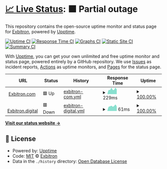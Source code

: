 # [📈 Live Status](https://demo.upptime.js.org): <!--live status--> **🟧 Partial outage**

This repository contains the open-source uptime monitor and status page for [Exbitron](https://exbitron.com), powered by [Upptime](https://github.com/upptime/upptime).

[![Uptime CI](https://github.com/exbitron/uptime/workflows/Uptime%20CI/badge.svg)](https://github.com/exbitron/uptime/actions?query=workflow%3A%22Uptime+CI%22)
[![Response Time CI](https://github.com/exbitron/uptime/workflows/Response%20Time%20CI/badge.svg)](https://github.com/exbitron/uptime/actions?query=workflow%3A%22Response+Time+CI%22)
[![Graphs CI](https://github.com/exbitron/uptime/workflows/Graphs%20CI/badge.svg)](https://github.com/exbitron/uptime/actions?query=workflow%3A%22Graphs+CI%22)
[![Static Site CI](https://github.com/exbitron/uptime/workflows/Static%20Site%20CI/badge.svg)](https://github.com/exbitron/uptime/actions?query=workflow%3A%22Static+Site+CI%22)
[![Summary CI](https://github.com/exbitron/uptime/workflows/Summary%20CI/badge.svg)](https://github.com/exbitron/uptime/actions?query=workflow%3A%22Summary+CI%22)

With [Upptime](https://upptime.js.org), you can get your own unlimited and free uptime monitor and status page, powered entirely by a GitHub repository. We use [Issues](https://github.com/exbitron/uptime/issues) as incident reports, [Actions](https://github.com/exbitron/uptime/actions) as uptime monitors, and [Pages](https://demo.upptime.js.org) for the status page.

<!--start: status pages-->
<!-- This summary is generated by Upptime (https://github.com/upptime/upptime) -->
<!-- Do not edit this manually, your changes will be overwritten -->
<!-- prettier-ignore -->
| URL | Status | History | Response Time | Uptime |
| --- | ------ | ------- | ------------- | ------ |
| <img alt="" src="https://favicons.githubusercontent.com/www.exbitron.com" height="13"> [Exbitron.com](https://www.exbitron.com) | 🟩 Up | [exbitron-com.yml](https://github.com/exbitron/uptime/commits/HEAD/history/exbitron-com.yml) | <details><summary><img alt="Response time graph" src="./graphs/exbitron-com/response-time-week.png" height="20"> 229ms</summary><br><a href="https://exbitron.github.io/uptime/history/exbitron-com"><img alt="Response time 267" src="https://img.shields.io/endpoint?url=https%3A%2F%2Fraw.githubusercontent.com%2Fexbitron%2Fuptime%2FHEAD%2Fapi%2Fexbitron-com%2Fresponse-time.json"></a><br><a href="https://exbitron.github.io/uptime/history/exbitron-com"><img alt="24-hour response time 219" src="https://img.shields.io/endpoint?url=https%3A%2F%2Fraw.githubusercontent.com%2Fexbitron%2Fuptime%2FHEAD%2Fapi%2Fexbitron-com%2Fresponse-time-day.json"></a><br><a href="https://exbitron.github.io/uptime/history/exbitron-com"><img alt="7-day response time 229" src="https://img.shields.io/endpoint?url=https%3A%2F%2Fraw.githubusercontent.com%2Fexbitron%2Fuptime%2FHEAD%2Fapi%2Fexbitron-com%2Fresponse-time-week.json"></a><br><a href="https://exbitron.github.io/uptime/history/exbitron-com"><img alt="30-day response time 275" src="https://img.shields.io/endpoint?url=https%3A%2F%2Fraw.githubusercontent.com%2Fexbitron%2Fuptime%2FHEAD%2Fapi%2Fexbitron-com%2Fresponse-time-month.json"></a><br><a href="https://exbitron.github.io/uptime/history/exbitron-com"><img alt="1-year response time 267" src="https://img.shields.io/endpoint?url=https%3A%2F%2Fraw.githubusercontent.com%2Fexbitron%2Fuptime%2FHEAD%2Fapi%2Fexbitron-com%2Fresponse-time-year.json"></a></details> | <details><summary><a href="https://exbitron.github.io/uptime/history/exbitron-com">100.00%</a></summary><a href="https://exbitron.github.io/uptime/history/exbitron-com"><img alt="All-time uptime 100.00%" src="https://img.shields.io/endpoint?url=https%3A%2F%2Fraw.githubusercontent.com%2Fexbitron%2Fuptime%2FHEAD%2Fapi%2Fexbitron-com%2Fuptime.json"></a><br><a href="https://exbitron.github.io/uptime/history/exbitron-com"><img alt="24-hour uptime 100.00%" src="https://img.shields.io/endpoint?url=https%3A%2F%2Fraw.githubusercontent.com%2Fexbitron%2Fuptime%2FHEAD%2Fapi%2Fexbitron-com%2Fuptime-day.json"></a><br><a href="https://exbitron.github.io/uptime/history/exbitron-com"><img alt="7-day uptime 100.00%" src="https://img.shields.io/endpoint?url=https%3A%2F%2Fraw.githubusercontent.com%2Fexbitron%2Fuptime%2FHEAD%2Fapi%2Fexbitron-com%2Fuptime-week.json"></a><br><a href="https://exbitron.github.io/uptime/history/exbitron-com"><img alt="30-day uptime 100.00%" src="https://img.shields.io/endpoint?url=https%3A%2F%2Fraw.githubusercontent.com%2Fexbitron%2Fuptime%2FHEAD%2Fapi%2Fexbitron-com%2Fuptime-month.json"></a><br><a href="https://exbitron.github.io/uptime/history/exbitron-com"><img alt="1-year uptime 100.00%" src="https://img.shields.io/endpoint?url=https%3A%2F%2Fraw.githubusercontent.com%2Fexbitron%2Fuptime%2FHEAD%2Fapi%2Fexbitron-com%2Fuptime-year.json"></a></details>
| <img alt="" src="https://favicons.githubusercontent.com/exbitron.digital" height="13"> [Exbitron.digital](https://exbitron.digital) | 🟥 Down | [exbitron-digital.yml](https://github.com/exbitron/uptime/commits/HEAD/history/exbitron-digital.yml) | <details><summary><img alt="Response time graph" src="./graphs/exbitron-digital/response-time-week.png" height="20"> 61ms</summary><br><a href="https://exbitron.github.io/uptime/history/exbitron-digital"><img alt="Response time 102" src="https://img.shields.io/endpoint?url=https%3A%2F%2Fraw.githubusercontent.com%2Fexbitron%2Fuptime%2FHEAD%2Fapi%2Fexbitron-digital%2Fresponse-time.json"></a><br><a href="https://exbitron.github.io/uptime/history/exbitron-digital"><img alt="24-hour response time 55" src="https://img.shields.io/endpoint?url=https%3A%2F%2Fraw.githubusercontent.com%2Fexbitron%2Fuptime%2FHEAD%2Fapi%2Fexbitron-digital%2Fresponse-time-day.json"></a><br><a href="https://exbitron.github.io/uptime/history/exbitron-digital"><img alt="7-day response time 61" src="https://img.shields.io/endpoint?url=https%3A%2F%2Fraw.githubusercontent.com%2Fexbitron%2Fuptime%2FHEAD%2Fapi%2Fexbitron-digital%2Fresponse-time-week.json"></a><br><a href="https://exbitron.github.io/uptime/history/exbitron-digital"><img alt="30-day response time 92" src="https://img.shields.io/endpoint?url=https%3A%2F%2Fraw.githubusercontent.com%2Fexbitron%2Fuptime%2FHEAD%2Fapi%2Fexbitron-digital%2Fresponse-time-month.json"></a><br><a href="https://exbitron.github.io/uptime/history/exbitron-digital"><img alt="1-year response time 102" src="https://img.shields.io/endpoint?url=https%3A%2F%2Fraw.githubusercontent.com%2Fexbitron%2Fuptime%2FHEAD%2Fapi%2Fexbitron-digital%2Fresponse-time-year.json"></a></details> | <details><summary><a href="https://exbitron.github.io/uptime/history/exbitron-digital">100.00%</a></summary><a href="https://exbitron.github.io/uptime/history/exbitron-digital"><img alt="All-time uptime 100.00%" src="https://img.shields.io/endpoint?url=https%3A%2F%2Fraw.githubusercontent.com%2Fexbitron%2Fuptime%2FHEAD%2Fapi%2Fexbitron-digital%2Fuptime.json"></a><br><a href="https://exbitron.github.io/uptime/history/exbitron-digital"><img alt="24-hour uptime 100.00%" src="https://img.shields.io/endpoint?url=https%3A%2F%2Fraw.githubusercontent.com%2Fexbitron%2Fuptime%2FHEAD%2Fapi%2Fexbitron-digital%2Fuptime-day.json"></a><br><a href="https://exbitron.github.io/uptime/history/exbitron-digital"><img alt="7-day uptime 100.00%" src="https://img.shields.io/endpoint?url=https%3A%2F%2Fraw.githubusercontent.com%2Fexbitron%2Fuptime%2FHEAD%2Fapi%2Fexbitron-digital%2Fuptime-week.json"></a><br><a href="https://exbitron.github.io/uptime/history/exbitron-digital"><img alt="30-day uptime 100.00%" src="https://img.shields.io/endpoint?url=https%3A%2F%2Fraw.githubusercontent.com%2Fexbitron%2Fuptime%2FHEAD%2Fapi%2Fexbitron-digital%2Fuptime-month.json"></a><br><a href="https://exbitron.github.io/uptime/history/exbitron-digital"><img alt="1-year uptime 100.00%" src="https://img.shields.io/endpoint?url=https%3A%2F%2Fraw.githubusercontent.com%2Fexbitron%2Fuptime%2FHEAD%2Fapi%2Fexbitron-digital%2Fuptime-year.json"></a></details>

<!--end: status pages-->

[**Visit our status website →**](https://demo.upptime.js.org)

## 📄 License

- Powered by: [Upptime](https://github.com/upptime/upptime)
- Code: [MIT](./LICENSE) © [Exbitron](https://exbitron.com)
- Data in the `./history` directory: [Open Database License](https://opendatacommons.org/licenses/odbl/1-0/)
